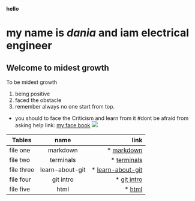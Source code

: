 **hello**
# my name is *dania* and iam electrical engineer
## Welcome to midest growth 
To be midest growth 
1. being positive
1. faced the obstacle 
1. remember always no one start from top.
* you should to face the Criticism and learn from it 
#dont be afraid from asking help
link: [my face book](https://)
![](https://www.innerdrive.co.uk/wp-content/uploads/2017/05/How-to-develop-a-growth-mindset-.png)

| Tables        | name          |  link |
| ------------- |:-------------:| -----:|
| file one      | markdown| * [markdown](https://daniaalrababa9.github.io/Learning-Journal-/markdown)|
| file two      | terminals| * [terminals](https://daniaalrababa9.github.io/Learning-Journal-/terminals)|
| file three      | learn-about-git | * [learn-about-git](https://daniaalrababa9.github.io/Learning-Journal-/learn-about-git) |
| file four      |git intro| * [git intro](https://daniaalrababa9.github.io/Learning-Journal-/gitintro)|
| file five      | html| * [html](https://daniaalrababa9.github.io/Learning-Journal-/html)|
